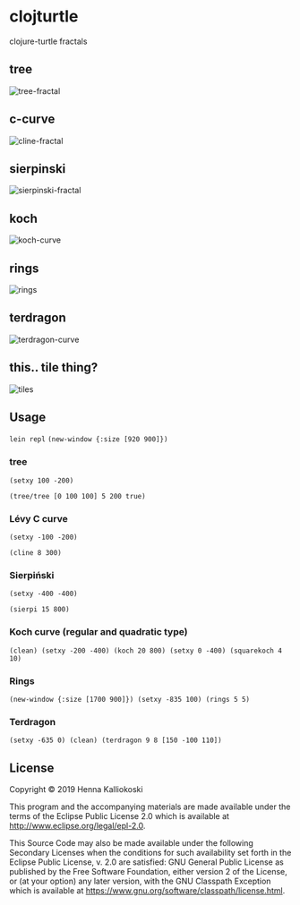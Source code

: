 # clojturtle

clojure-turtle fractals

## tree

![tree-fractal](tree.png)

## c-curve

![cline-fractal](cline.png)

## sierpinski
![sierpinski-fractal](sierp.png)

## koch
![koch-curve](koch.png)

## rings
![rings](rings.png)

## terdragon
![terdragon-curve](terdragon.png)

## this.. tile thing?
![tiles](tile.png)

## Usage

`lein repl`
`(new-window {:size [920 900]})`

### tree
`(setxy 100 -200)`

`(tree/tree [0 100 100] 5 200 true)`

### Lévy C curve
`(setxy -100 -200)`

`(cline 8 300)`

### Sierpiński
`(setxy -400 -400)`

`(sierpi 15 800)`

### Koch curve (regular and quadratic type)
`(clean) (setxy -200 -400) (koch 20 800) (setxy 0 -400) (squarekoch 4 10)`

### Rings
`(new-window {:size [1700 900]}) (setxy -835 100) (rings 5 5)`

### Terdragon
`(setxy -635 0) (clean) (terdragon 9 8 [150 -100 110])`


## License

Copyright © 2019 Henna Kalliokoski

This program and the accompanying materials are made available under the
terms of the Eclipse Public License 2.0 which is available at
http://www.eclipse.org/legal/epl-2.0.

This Source Code may also be made available under the following Secondary
Licenses when the conditions for such availability set forth in the Eclipse
Public License, v. 2.0 are satisfied: GNU General Public License as published by
the Free Software Foundation, either version 2 of the License, or (at your
option) any later version, with the GNU Classpath Exception which is available
at https://www.gnu.org/software/classpath/license.html.

